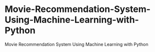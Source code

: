 # Movie-Recommendation-System-Using-Machine-Learning-with-Python
Movie Recommendation System Using Machine Learning with Python
